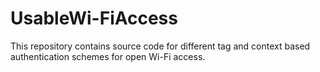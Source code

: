 UsableWi-FiAccess
=================

This repository contains source code for different tag and context based authentication schemes for open Wi-Fi access.
